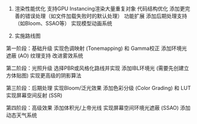 1. 渲染性能优化
    支持GPU Instancing渲染大量重复对象
    代码结构优化
    添加更完善的错误处理（如文件加载失败时的默认处理）
    功能扩展
    添加后期处理支持（如Bloom、SSAO等）
    实现模型动画系统

2. 实施路线图

第一阶段：基础升级
    实现色调映射 (Tonemapping) 和 Gamma校正
    添加环境光遮蔽 (AO) 纹理支持
    改进雾效系统

第二阶段：光照升级
    选择PBR或风格化路线并实现
    添加IBL环境光 (需要先创建立方体贴图)
    实现更高级的阴影算法

第三阶段：后期处理
    实现Bloom/泛光效果
    添加色彩分级 (Color Grading) 和 LUT
    实现屏幕空间反射 (SSR)

第四阶段：高级效果
    添加体积光/上帝光线
    实现屏幕空间环境光遮蔽 (SSAO)
    添加动态天气系统

